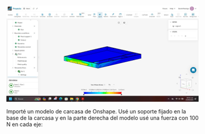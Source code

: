 ![](https://github.com/MichaelGese202/GRUPO1-PI-1/blob/main/Imagenes/DanielHermozaModuloMecanico.jpg)

Importé un modelo de carcasa de Onshape. Usé un soporte fijado en la base de la carcasa y en la parte derecha del modelo usé una fuerza con 100 N en cada eje:
 
